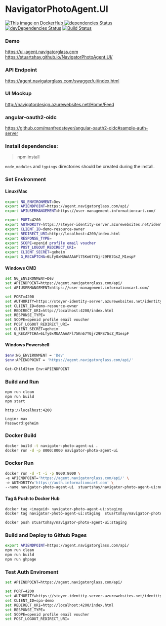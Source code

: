 # NavigatorPhotoAgent.UI

[![This image on DockerHub](https://img.shields.io/docker/pulls/stuartshay/navigator-photo-agent-ui.svg)](https://hub.docker.com/r/stuartshay/navigator-photo-agent-ui/)
[![dependencies Status](https://david-dm.org/stuartshay/NavigatorPhotoAgent.UI/status.svg)](https://david-dm.org/stuartshay/NavigatorPhotoAgent.UI)
 [![devDependencies Status](https://david-dm.org/stuartshay/NavigatorPhotoAgent.UI/dev-status.svg)](https://david-dm.org/stuartshay/NavigatorPhotoAgent.UI?type=dev) [![Build Status](https://travis-ci.org/stuartshay/NavigatorPhotoAgent.UI.svg?branch=master)](https://travis-ci.org/stuartshay/NavigatorPhotoAgent.UI)

### Demo     
https://ui-agent.navigatorglass.com     
https://stuartshay.github.io/NavigatorPhotoAgent.UI/

### API Endpoint      
https://agent.navigatorglass.com/swagger/ui/index.html

### UI Mockup
http://navigatordesign.azurewebsites.net/Home/Feed

### angular-oauth2-oidc 
https://github.com/manfredsteyer/angular-oauth2-oidc#sample-auth-server


### Install dependencies:

> npm install

`node_modules` and `typings` directories should be created during the install.

### Set Environment 

#### Linux/Mac
```bash
export NG_ENVIRONMENT=Dev
export APIENDPOINT=https://agent.navigatorglass.com/api/
export APIUSERMANGEMENT=https://user-management.informationcart.com/

export PORT=4200
export AUTHORITY=https://steyer-identity-server.azurewebsites.net/identity
export CLIENT_ID=demo-resource-owner
export REDIRECT_URI=http://localhost:4200/index.html
export RESPONSE_TYPE=
export SCOPE=openid profile email voucher
export POST_LOGOUT_REDIRECT_URI=
export CLIENT_SECRET=geheim
export G_RECAPTCHA=6Lfy0xMUAAAAAFl75Kn67YGjr29FB7GsZ_M1espF

```


#### Windows CMD
```bash
set NG_ENVIRONMENT=Dev
set APIENDPOINT=https://agent.navigatorglass.com/api/
set APIUSERMANGEMENT=https://user-management.informationcart.com/

set PORT=4200
set AUTHORITY=https://steyer-identity-server.azurewebsites.net/identity
set CLIENT_ID=demo-resource-owner
set REDIRECT_URI=http://localhost:4200/index.html
set RESPONSE_TYPE=
set SCOPE=openid profile email voucher
set POST_LOGOUT_REDIRECT_URI=
set CLIENT_SECRET=geheim
set G_RECAPTCHA=6Lfy0xMUAAAAAFl75Kn67YGjr29FB7GsZ_M1espF

```

#### Windows Powershell
```bash
$env:NG_ENVIRONMENT = 'Dev'
$env:APIENDPOINT = 'https://agent.navigatorglass.com/api/'

Get-ChildItem Env:APIENDPOINT
```

### Build and Run 

```bash
npm run clean
npm run build
npm start
```

```
http://localhost:4200

Login: max
Password:geheim
```


### Docker Build

```bash
docker build -t navigator-photo-agent-ui .
docker run -d -p 8000:8000 navigator-photo-agent-ui
```

### Docker Run

```bash
docker run -d -t -i -p 8000:8000 \ 
-e APIENDPOINT='https://agent.navigatorglass.com/api/' \
-e AUTHORITY='https://auth.informationcart.com' \
--name navigator-photo-agent-ui  stuartshay/navigator-photo-agent-ui:node8-44
```


#### Tag & Push to Docker Hub
```bash
docker tag <imageid> navigator-photo-agent-ui:staging
docker tag navigator-photo-agent-ui:staging  stuartshay/navigator-photo-agent-ui:staging

docker push stuartshay/navigator-photo-agent-ui:staging
```

### Build and Deploy to Github Pages

```bash
export APIENDPOINT=https://agent.navigatorglass.com/api/
npm run clean
npm run build
npm run ghpage
```


### Test Auth Enviroment

```bash
set APIENDPOINT=https://agent.navigatorglass.com/api/

set PORT=4200
set AUTHORITY=https://steyer-identity-server.azurewebsites.net/identity
set CLIENT_ID=spa-demo
set REDIRECT_URI=http://localhost:4200/index.html
set RESPONSE_TYPE=
set SCOPE=openid profile email voucher
set POST_LOGOUT_REDIRECT_URI=
```
